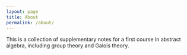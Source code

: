 ```yaml
---
layout: page
title: About
permalink: /about/
---
```


This is a collection of supplementary notes for a first course in abstract algebra, including group theory and Galois theory.


